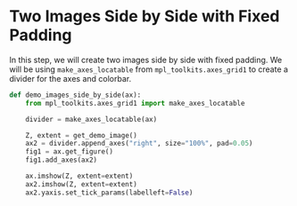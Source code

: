 # Two Images Side by Side with Fixed Padding

In this step, we will create two images side by side with fixed padding. We will be using `make_axes_locatable` from `mpl_toolkits.axes_grid1` to create a divider for the axes and colorbar.

```python
def demo_images_side_by_side(ax):
    from mpl_toolkits.axes_grid1 import make_axes_locatable

    divider = make_axes_locatable(ax)

    Z, extent = get_demo_image()
    ax2 = divider.append_axes("right", size="100%", pad=0.05)
    fig1 = ax.get_figure()
    fig1.add_axes(ax2)

    ax.imshow(Z, extent=extent)
    ax2.imshow(Z, extent=extent)
    ax2.yaxis.set_tick_params(labelleft=False)
```
